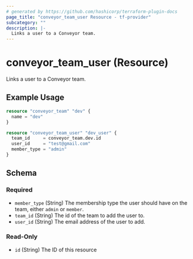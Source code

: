 ```yaml
---
# generated by https://github.com/hashicorp/terraform-plugin-docs
page_title: "conveyor_team_user Resource - tf-provider"
subcategory: ""
description: |-
  Links a user to a Conveyor team.
---
```


# conveyor_team_user (Resource)

Links a user to a Conveyor team.

## Example Usage

```terraform
resource "conveyor_team" "dev" {
  name = "dev"
}

resource "conveyor_team_user" "dev_user" {
  team_id     = conveyor_team.dev.id
  user_id     = "test@gmail.com"
  member_type = "admin"
}
```

<!-- schema generated by tfplugindocs -->
## Schema

### Required

- `member_type` (String) The membership type the user should have on the team, either `admin` or `member`.
- `team_id` (String) The id of the team to add the user to.
- `user_id` (String) The email address of the user to add.

### Read-Only

- `id` (String) The ID of this resource


